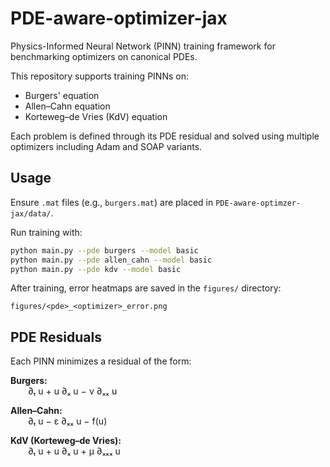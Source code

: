 # PDE-aware-optimizer-jax

Physics-Informed Neural Network (PINN) training framework for benchmarking optimizers on canonical PDEs.

This repository supports training PINNs on:
- Burgers' equation
- Allen–Cahn equation
- Korteweg–de Vries (KdV) equation

Each problem is defined through its PDE residual and solved using multiple optimizers including Adam and SOAP variants.

## Usage

Ensure `.mat` files (e.g., `burgers.mat`) are placed in `PDE-aware-optimzer-jax/data/`.

Run training with:

```bash
python main.py --pde burgers --model basic
python main.py --pde allen_cahn --model basic
python main.py --pde kdv --model basic
```

After training, error heatmaps are saved in the `figures/` directory:

```
figures/<pde>_<optimizer>_error.png
```

## PDE Residuals

Each PINN minimizes a residual of the form:

**Burgers:**  
  ∂ₜ u + u ∂ₓ u − ν ∂ₓₓ u

**Allen–Cahn:**  
  ∂ₜ u − ε ∂ₓₓ u − f(u)

**KdV (Korteweg–de Vries):**  
  ∂ₜ u + u ∂ₓ u + μ ∂ₓₓₓ u

